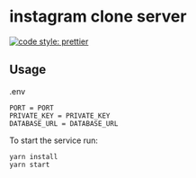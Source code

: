 # instagram clone server

[![code style: prettier](https://img.shields.io/badge/code_style-prettier-ff69b4.svg?style=flat-square)](https://github.com/prettier/prettier)

## Usage

.env

	PORT = PORT
    PRIVATE_KEY = PRIVATE_KEY
	DATABASE_URL = DATABASE_URL
	
To start the service run:
	
	yarn install
	yarn start